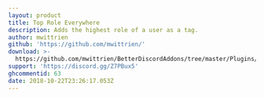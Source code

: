 ```yaml
---
layout: product
title: Top Role Everywhere
description: Adds the highest role of a user as a tag.
author: mwittrien
github: 'https://github.com/mwittrien/'
download: >-
  https://github.com/mwittrien/BetterDiscordAddons/tree/master/Plugins/TopRoleEverywhere
support: 'https://discord.gg/Z7PBux5'
ghcommentid: 63
date: 2018-10-22T23:26:17.053Z
---
```


